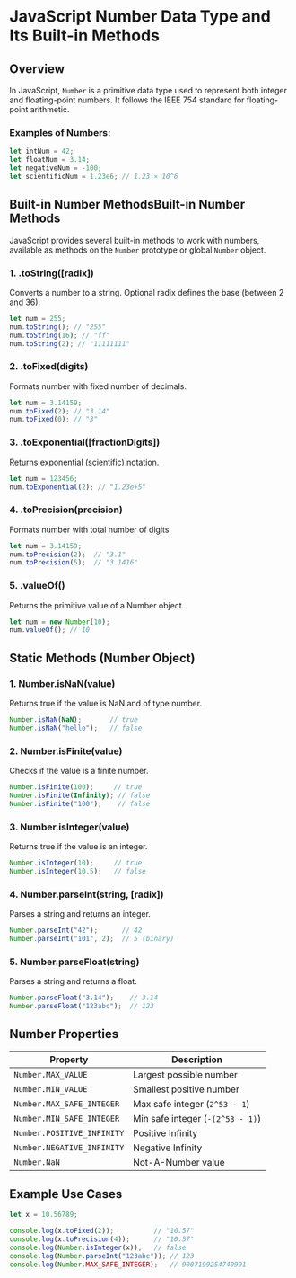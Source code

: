# JavaScript Number Data Type and Its Built-in Methods

## Overview

In JavaScript, `Number` is a primitive data type used to represent both integer and floating-point numbers. It follows the IEEE 754 standard for floating-point arithmetic.

### Examples of Numbers:

```js
let intNum = 42;
let floatNum = 3.14;
let negativeNum = -100;
let scientificNum = 1.23e6; // 1.23 × 10^6
```

## Built-in Number MethodsBuilt-in Number Methods

JavaScript provides several built-in methods to work with numbers, available as methods on the `Number` prototype or global `Number` object.

### 1. .toString([radix])

Converts a number to a string. Optional radix defines the base (between 2 and 36).

```js
let num = 255;
num.toString(); // "255"
num.toString(16); // "ff"
num.toString(2); // "11111111"
```

### 2. .toFixed(digits)

Formats number with fixed number of decimals.

```js
let num = 3.14159;
num.toFixed(2); // "3.14"
num.toFixed(0); // "3"
```

### 3. .toExponential([fractionDigits])

Returns exponential (scientific) notation.

```js
let num = 123456;
num.toExponential(2); // "1.23e+5"
```

### 4. .toPrecision(precision)

Formats number with total number of digits.

```js
let num = 3.14159;
num.toPrecision(2);  // "3.1"
num.toPrecision(5);  // "3.1416"
```

### 5. .valueOf()

Returns the primitive value of a Number object.

```js
let num = new Number(10);
num.valueOf(); // 10
```

## Static Methods (Number Object)

### 1. Number.isNaN(value)

Returns true if the value is NaN and of type number.

```js
Number.isNaN(NaN);       // true
Number.isNaN("hello");   // false
```

### 2. Number.isFinite(value)

Checks if the value is a finite number.

```js
Number.isFinite(100);     // true
Number.isFinite(Infinity); // false
Number.isFinite("100");    // false
```

### 3. Number.isInteger(value)

Returns true if the value is an integer.

```js
Number.isInteger(10);     // true
Number.isInteger(10.5);   // false
```

### 4. Number.parseInt(string, [radix])

Parses a string and returns an integer.

```js
Number.parseInt("42");      // 42
Number.parseInt("101", 2);  // 5 (binary)
```

### 5. Number.parseFloat(string)

Parses a string and returns a float.

```js
Number.parseFloat("3.14");    // 3.14
Number.parseFloat("123abc");  // 123
```

## Number Properties

| Property                   | Description                      |
| -------------------------- | -------------------------------- |
| `Number.MAX_VALUE`         | Largest possible number          |
| `Number.MIN_VALUE`         | Smallest positive number         |
| `Number.MAX_SAFE_INTEGER`  | Max safe integer (`2^53 - 1`)    |
| `Number.MIN_SAFE_INTEGER`  | Min safe integer (`-(2^53 - 1)`) |
| `Number.POSITIVE_INFINITY` | Positive Infinity                |
| `Number.NEGATIVE_INFINITY` | Negative Infinity                |
| `Number.NaN`               | Not-A-Number value               |

## Example Use Cases

```js
let x = 10.56789;

console.log(x.toFixed(2));          // "10.57"
console.log(x.toPrecision(4));      // "10.57"
console.log(Number.isInteger(x));   // false
console.log(Number.parseInt("123abc")); // 123
console.log(Number.MAX_SAFE_INTEGER);   // 9007199254740991
```